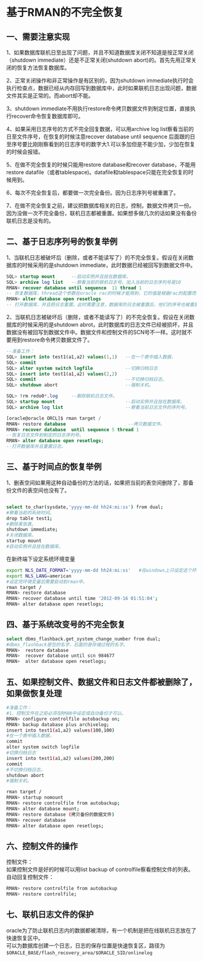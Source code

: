 # 基于RMAN的不完全恢复

## 一、需要注意实现

1、如果数据库联机日至出现了问题，并且不知道数据库关闭不知道是按正常关闭（shutdown immediate）还是不正常关闭(shutdown abort)的。首先先用正常关闭的恢复方法恢复数据库。

2、正常关闭操作和非正常操作是有区别的，因为shutdown immediate执行时会执行检查点，数据已经从内存回写到数据库中，此时如果联机日志出现问题，数据文件其实是正常的。而abort却不能。

3、shutdown immediate不用执行restore命令拷贝数据文件到制定位置，直接执行recover命令恢复数据库即可。

4、如果采用日志序号的方式不完全回复数据，可以用archive log list察看当前的日至文件序号，在恢复的时候注意recover database until sequence 后面跟的日至序号要比刚刚察看到的日志序号的数字大1.可以多加但是不能少加，少加在恢复的时候会报错。

5、在做不完全恢复的时候只能用restore database和recover database，不能用restore datafile（或者tablespace)。datafile和tablespace只能在完全恢复的时候用到。

6、每次不完全恢复后，都要做一次完全备份。因为日志序列号被重置了。

7、在做不完全恢复之前，建议把数据库相关的日志，控制，数据文件拷贝一份。因为没做一次不完全备份，联机日志都被重置。如果想多做几次的话如果没有备份联机日志是没有的。

## <span id="20240506144841-89i2vua" style="display: none;"></span>二、基于日志序列号的恢复举例

1、当联机日志被破坏后（删除，或者不能读写了）的不完全恢复。假设在关闭数据库的时候采用的是shutdown immediate，此时数据已经被回写到数据文件中。

```sql
SQL> startup mount      --启动实例并且挂在数据库。
SQL> archive log list   --察看当前的联机日志号。加入当前的日志序列号是10
RMAN> recover database until sequence  11 thread 1
-- 恢复数据库，thread这个参数在oracle rac的时候才能用到，它的值是根据rac的配置而设置的，这里采用1.
RMAN> alter database open resetlogs
-- 打开数据库，并且把日志重置。此时需要注意，数据库的日志被重置后，他们的序号也被重置了，此时的日志序号是从1开始。所以在做一次不完全恢复后，应该给数据库做一次完全的备份。
```

2、当联机日志被破坏后（删除，或者不能读写了）的不完全恢复。假设在关闭数据库的时候采用的是shutdown abrot，此时数据库的日志文件已经被损坏，并且数据没有被回写到数据文件中。数据文件和控制文件的SCN号不一样。这时就不要用到restore命令拷贝数据文件了。

```sql
--准备工作：
SQL> insert into test1(a1,a2) values(1,1)   --在一个表中插入数据，
SQL> commit
SQL> alter system switch logfile            --切换归档日志
SQL> insert into test1(a1,a2) values(2,2)
SQL> commit                                 --不切换归档日志。
SQL> shutdown abort                         --强制关机。

SQL> !rm redo0*.log     --删除联机日志文件。
SQL> startup mount                          --启动实例并且挂在数据库。
SQL> archive log list                       --察看当前日志文件的序列号。

[oracle@oracle ORCL]$ rman target /
RMAN> restore database                       --拷贝数据文件。
RMAN> recover database  until sequence 5 thread 1  
--恢复日志文件到制定的日志序列号。
RMAN> alter database open resetlogs;
--打开数据库并且重置日志。
```

## 三、基于时间点的恢复举例

1、删表空间如果用这种自动备份的方法的话，如果把当前的表空间删除了，那备份文件的表空间也没有了。

```bash

select to_char(sysdate,'yyyy-mm-dd hh24:mi:ss') from dual;
#察看当前的系统时间。
drop table test1;
#删除某张表。
shutdown immediate;
#关闭数据库。
startup mount
#启动实例并且挂在数据库。
```

在新终端下设定系统环境变量

```bash
export NLS_DATE_FORMAT='yyyy-mm-dd hh24:mi:ss'   #在windows上只设定这个环境变量就可以了。
export NLS_LANG=american
#设定完环境变量后需要启动到rman中。
rman target /
RMAN> restore database
RMAN> recover database until time '2012-09-16 01:51:04';
RMAN> alter database open resetlogs;
```

## 四、基于系统改变号的不完全恢复

```bash
select dbms_flashback.get_system_change_number from dual;
#dbms_flashback是包的名字，后面的是存储过程的名字。
RMAN>  restore database
RMAN>  recover database until scn 984677
RMAN>  alter database open resetlogs;
```

## 五、如果控制文件、数据文件和日志文件都被删除了，如果做恢复处理

```bash
#准备工作：
#1、控制文件在之前必须在RMAN中设定成自动备份才可以。
RMAN> configure controlfile autobackup on;
RMAN> backup database plus archivelog;
insert into test1(a1,a2) values(100,100)
#在一个表中插入数据，
commit
alter system switch logfile
#切换归档日志
insert into test1(a1,a2) values(200,200)
commit
#不切换归档日志。
shutdown abort
#强制关机。

rman target /
RMAN> startup nomount
RMAN> restore controlfile from autobackup;
RMAN> alter database mount;
RMAN> restore database (拷贝备份的数据文件)
RMAN> recover database
RMAN> alter database open resetlogs;
```

## 六、控制文件的操作

控制文件：  
如果控制文件是好的时候可以用list backup of controlfile察看控制文件的列表。  
自动回复控制文件：

```bash
RMAN> restore controlfile from autobackup
RMAN> restore controlfile;
```

## 七、联机日志文件的保护

oracle为了防止联机日志内的数据都被清除，有一个机制是把在线联机日志放在了快速恢复区中。  
可以为数据库创建一个日志，日志的保存位置是快速恢复区，路径为`$ORACLE_BASE/flash_recovery_area/$ORACLE_SID/onlinelog`​

‍
